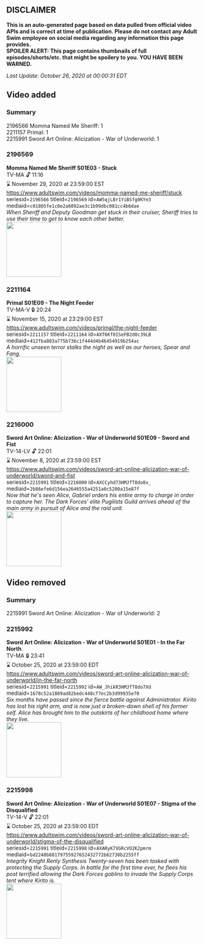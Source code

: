 ## DISCLAIMER
**This is an auto-generated page based on data pulled from official video APIs and is correct at time of publication. Please do not contact any Adult Swim employee on social media regarding any information this page provides.**  
**SPOILER ALERT: This page contains thumbnails of full episodes/shorts/etc. that might be spoilery to you. YOU HAVE BEEN WARNED.**  

_Last Update: October 26, 2020 at 00:00:31 EDT_
## Video added
### Summary
2196566 Momma Named Me Sheriff: 1  
2211157 Primal: 1  
2215991 Sword Art Online: Alicization - War of Underworld: 1  
### 2196569
**Momma Named Me Sheriff S01E03 - Stuck**  
TV-MA 🔓 11:16  
⌛ November 29, 2020 at 23:59:00 EST  
https://www.adultswim.com/videos/momma-named-me-sheriff/stuck  
seriesid=`2196566` titleid=`2196569` id=`AW5qjLBr1YiBSfg0KYe3` mediaid=`c01805fe1c0e2a6092ae3c1b99dbc081cc4b6dae`  
_When Sheriff and Deputy Goodman get stuck in their cruiser, Sheriff tries to use their time to get to know each other better._  
<a href="https://media.cdn.adultswim.com/uploads/20191114/thumbnails/2_1911141033510-MommaNamedMeSheriff_103_dup-20190507.jpg"><img src="https://media.cdn.adultswim.com/uploads/20191114/thumbnails/2_1911141033510-MommaNamedMeSheriff_103_dup-20190507.jpg" height="144px" /></a>
### 2211164
**Primal S01E09 - The Night Feeder**  
TV-MA-V 🔒 20:24  
⌛ November 15, 2020 at 23:29:00 EST  
https://www.adultswim.com/videos/primal/the-night-feeder  
seriesid=`2211157` titleid=`2211164` id=`AXT6Kf0ISeFB2d0c39LB` mediaid=`412fba803a775b736c1f444d4b46454919b254ac`  
_A horrific unseen terror stalks the night as well as our heroes, Spear and Fang._  
<a href="https://media.cdn.adultswim.com/uploads/20201006/thumbnails/2_201061141442-Primal_007_dup-20200401.jpg"><img src="https://media.cdn.adultswim.com/uploads/20201006/thumbnails/2_201061141442-Primal_007_dup-20200401.jpg" height="144px" /></a>
### 2216000
**Sword Art Online: Alicization - War of Underworld S01E09 - Sword and Fist**  
TV-14-LV 🔓 22:01  
⌛ November 8, 2020 at 23:59:00 EST  
https://www.adultswim.com/videos/sword-art-online-alicization-war-of-underworld/sword-and-fist  
seriesid=`2215991` titleid=`2216000` id=`AXCCyhd73HMJfT8do8x_` mediaid=`2b86efe6d156ea2646555a4251a0c5280a15e87f`  
_Now that he's seen Alice, Gabriel orders his entire army to charge in order to capture her. The Dark Forces' elite Pugilists Guild arrives ahead of the main army in pursuit of Alice and the raid unit._  
<a href="https://media.cdn.adultswim.com/uploads/20200226/thumbnails/2_202261337226-SAO_WoU_009.jpg"><img src="https://media.cdn.adultswim.com/uploads/20200226/thumbnails/2_202261337226-SAO_WoU_009.jpg" height="144px" /></a>
## Video removed
### Summary
2215991 Sword Art Online: Alicization - War of Underworld: 2  
### 2215992
**Sword Art Online: Alicization - War of Underworld S01E01 - In the Far North**  
TV-MA 🔒 23:41  
⌛ October 25, 2020 at 23:59:00 EDT  
https://www.adultswim.com/videos/sword-art-online-alicization-war-of-underworld/in-the-far-north  
seriesid=`2215991` titleid=`2215992` id=`AW_JhikR3HMJfT8do7Xd` mediaid=`1678c52a1889ad82bedc448cf7ec2b3d99935e70`  
_Six months have passed since the fierce battle against Administrator.  Kirito has lost his right arm, and is now just a broken-down shell of his former self. Alice has brought him to the outskirts of her childhood home where they live._  
<a href="https://media.cdn.adultswim.com/uploads/20200123/thumbnails/2_20123145694-SAO_WoU_001.jpg"><img src="https://media.cdn.adultswim.com/uploads/20200123/thumbnails/2_20123145694-SAO_WoU_001.jpg" height="144px" /></a>
### 2215998
**Sword Art Online: Alicization - War of Underworld S01E07 - Stigma of the Disqualified**  
TV-14-V 🔓 22:01  
⌛ October 25, 2020 at 23:59:00 EDT  
https://www.adultswim.com/videos/sword-art-online-alicization-war-of-underworld/stigma-of-the-disqualified  
seriesid=`2215991` titleid=`2215998` id=`AXARyK7VGRcVO2K2pmrm` mediaid=`bd2240b88179755927652432772b62730b2255ff`  
_Integrity Knight Renly Synthesis Twenty-seven has been tasked with protecting the Supply Corps. In battle for the first time ever, he flees his post terrified allowing the Dark Forces goblins to invade the Supply Corps tent where Kirito is._  
<a href="https://media.cdn.adultswim.com/uploads/20200204/thumbnails/2_20241458455-sao_WoU_007.jpg"><img src="https://media.cdn.adultswim.com/uploads/20200204/thumbnails/2_20241458455-sao_WoU_007.jpg" height="144px" /></a>
